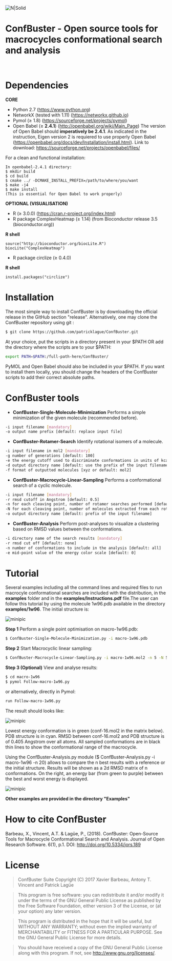 ![N|Solid](http://132.203.89.236/ConfBuster/confbuster.png)
# ConfBuster - Open source tools for macrocycles conformational search and analysis

&nbsp;

# Dependencies
**CORE**
- Python 2.7 (https://www.python.org)
- NetworkX (tested with 1.11) (https://networkx.github.io)
- Pymol (≥ 1.8) (https://sourceforge.net/projects/pymol)
- Open Babel (≥ **2.4.1**) (http://openbabel.org/wiki/Main_Page)
The version of Open Babel should **imperatively be 2.4.1**.
As indicated in the instruction, Eigen version 2 is requiered to use properly Open Babel (https://openbabel.org/docs/dev/Installation/install.html).
Link to download: https://sourceforge.net/projects/openbabel/files/

For a clean and functional installation:
 ```{sh}
In openbabel-2.4.1 directory:
$ mkdir build
$ cd build
$ cmake ../ -DCMAKE_INSTALL_PREFIX=/path/to/where/you/want
$ make -j4
$ make install
(This is essential for Open Babel to work properly)
```
**OPTIONAL (VISUALISATION)**
- R (≥ 3.0.0) (https://cran.r-project.org/index.html)
- R package ComplexHeatmap (≥ 1.14) (from Bioconductor release 3.5 (bioconductor.org))

**R shell**
 ```{r}
source("http://bioconductor.org/biocLite.R")
biocLite("ComplexHeatmap")
```
- R package circlize (≥ 0.4.0)

**R shell**
 ```{r}
install.packages("circlize")
```
# Installation
The most simple way to install ConfBuster is by downloading the official release in the GitHub section "release". Alternatively, one may clone the ConfBuster repository using git :
 ```sh
$ git clone https://github.com/patricklague/ConfBuster.git
  ```
At your choice, put the scripts in a directory present in your $PATH OR add the directory where the scripts are to your $PATH:
   ```sh
 export PATH=$PATH:/full-path-here/ConfBuster/
   ```
 PyMOL and Open Babel should also be included in your $PATH. If you want to install them locally, you should change the headers of the ConfBuster scripts to add their correct absolute paths.
 
# ConfBuster tools
- **ConfBuster-Single-Molecule-Minimization**
Performs a simple minimization of the given molecule (recommended before).
 ```sh
 -i input filename [mandatory]
 -o output name prefix [default: replace input file]
 ```
- **ConfBuster-Rotamer-Search**
Identify rotational isomers of a molecule.
 ```sh
-i input filename in mol2 [mandatory] 
-g number of generations [default: 100] 
-e the energy cutoff used to discriminate conformations in units of kcal/mol [default: 50]
-d output directory name [default: use the prefix of the input filename] 
-f format of outputted molecules [xyz or default: mol2]
 ```
- **ConfBuster-Macrocycle-Linear-Sampling**
Performs a conformational search of a cyclic molecule.
 ```sh
-i input filename [mandatory]
-r rmsd cutoff in Angstrom [default: 0.5]
-n for each cleaving point, number of rotamer searches performed [default: 5] 
-N for each cleaving point, number of molecules extracted from each rotamer search [default: 5] 
-o output directory name [default: prefix of the input filename]
```

- **ConfBuster-Analysis**
Perform post-analyses to visualize a clustering based on RMSD values between the conformations.
 ```sh 
 -i directory name of the search results [mandatory] 
 -r rmsd cut off [default: none]
 -n number of conformations to include in the analysis [default: all]
 -e mid-point value of the energy color scale [default: 0]
  ```
# Tutorial

Several examples including all the command lines and required files to run macrocyle conformational searches are included with the distribution, in the **examples** folder and in the **examples/Instructions.pdf** file.The user can follow this tutorial by using the molecule 1w96.pdb available in the directory **examples/1w96**.
The initial structure is:

![minipic](http://132.203.89.236/ConfBuster/macro-1w96-1.png)

**Step 1**
Perform a single point optimisation on macro-1w96.pdb:
 ```sh
$ ConfBuster-Single-Molecule-Minimization.py -i macro-1w96.pdb
  ```
**Step 2**
Start Macrocyclic linear sampling:
 ```sh
 $ ConfBuster-Macrocycle-Linear-Sampling.py -i macro-1w96.mol2 -n 5 -N 5 -r 0.5
  ```
**Step 3 (Optional)**
View and analyse results:
 ```sh
$ cd macro-1w96
$ pymol Follow-macro-1w96.py
  ```
 or alternatively, directly in Pymol:
   ```sh
  run Follow-macro-1w96.py
  ```
 The result should looks like:

![minipic](http://132.203.89.236/ConfBuster/conformational-range-3.png)

Lowest energy conformation is in green (conf-16.mol2 in the matrix below). PDB structure is in cyan. RMSD between conf-16.mol2 and PDB structure is of 0.405 Angstrom over all atoms. All sampled conformations are in black thin lines to show the conformational range of the macrocycle.
 
Using the ConfBuster-Analysis.py module ($ ConfBuster-Analysis.py -i macro-1w96 -n 20) allows to compare the n best results with a reference or the initial structure. Results will be shown as a 2d RMSD matrix of n conformations. On the right, an energy bar (from green to purple) between the best and worst energy is displayed.

![minipic](http://132.203.89.236/ConfBuster/Heatmap_20.png)

**Other examples are provided in the directory "Examples"**

# How to cite ConfBuster
Barbeau, X., Vincent, A.T. & Lagüe, P., (2018). ConfBuster: Open-Source Tools for Macrocycle Conformational Search and Analysis. Journal of Open Research Software. 6(1), p.1. DOI: http://doi.org/10.5334/jors.189
# License
>ConfBuster Suite
>Copyright (C) 2017  Xavier Barbeau, Antony T. Vincent and Patrick Lagüe

>This program is free software: you can redistribute it and/or modify
>it under the terms of the GNU General Public License as published by
>the Free Software Foundation, either version 3 of the License, or
>(at your option) any later version.

>This program is distributed in the hope that it will be useful,
>but WITHOUT ANY WARRANTY; without even the implied warranty of
>MERCHANTABILITY or FITNESS FOR A PARTICULAR PURPOSE.  See the
>GNU General Public License for more details.

>You should have received a copy of the GNU General Public License
>along with this program.  If not, see http://www.gnu.org/licenses/.


